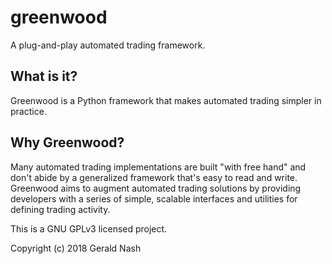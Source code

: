 # greenwood

A plug-and-play automated trading framework.

## What is it?

Greenwood is a Python framework that makes automated trading simpler in practice.

## Why Greenwood?

Many automated trading implementations are built "with free hand" and don't abide by a generalized framework that's easy to read and write. Greenwood aims to augment automated trading solutions by providing developers with a series of simple, scalable interfaces and utilities for defining trading activity.

This is a GNU GPLv3 licensed project.

Copyright (c) 2018 Gerald Nash
